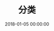 ---
title: 分类
date: 2018-01-05 00:00:00
type: "categories"
top_img: https://cdn.jsdelivr.net/gh/SUNYunZeng/sources/img/plants.png
---
